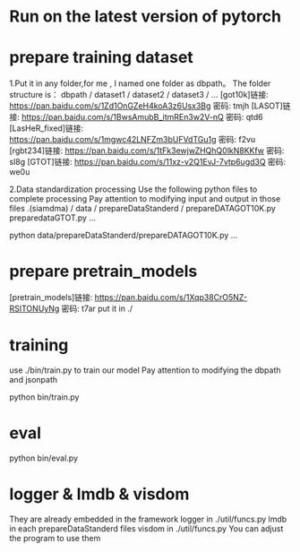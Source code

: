 
# Run on the latest version of pytorch

# prepare training dataset

1.Put it in any folder,for me , I named one folder as dbpath。
The folder structure is：
    dbpath  /   dataset1
            /   dataset2
            /   dataset3
            /   ...
[got10k]链接: https://pan.baidu.com/s/1Zd1OnGZeH4koA3z6Usx3Bg  密码: tmjh
[LASOT]链接: https://pan.baidu.com/s/1BwsAmubB_itmREn3w2V-nQ  密码: qtd6
[LasHeR_fixed]链接: https://pan.baidu.com/s/1mgwc42LNFZm3bUFVdTGu1g  密码: f2vu
[rgbt234]链接: https://pan.baidu.com/s/1tFk3ewjwZHQhQ0lkN8KKfw  密码: sl8g
[GTOT]链接: https://pan.baidu.com/s/11xz-v2Q1EvJ-7vtp6ugd3Q  密码: we0u

2.Data standardization processing
Use the following python files to complete processing
Pay attention to modifying input and output in those files
.(siamdma)  /   data    /   prepareDataStanderd /
                                prepareDATAGOT10K.py
                                preparedataGTOT.py
                                ...

python data/prepareDataStanderd/prepareDATAGOT10K.py
...

# prepare pretrain_models 
[pretrain_models]链接: https://pan.baidu.com/s/1Xqp38CrO5NZ-RSITONUyNg  密码: t7ar
put it in ./


# training
use ./bin/train.py to train our model
Pay attention to modifying the dbpath and jsonpath  

python bin/train.py

# eval
python bin/eval.py

# logger & lmdb & visdom 
They are already embedded in the framework
logger in ./util/funcs.py
lmdb in each prepareDataStanderd files
visdom in ./util/funcs.py
You can adjust the program to use them